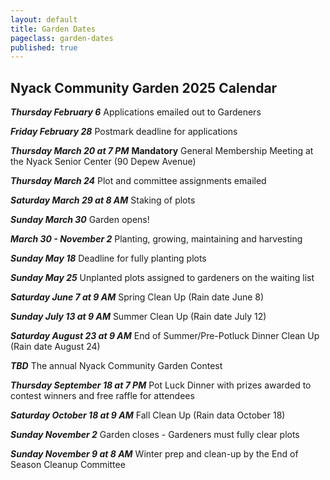 ```yaml
---
layout: default
title: Garden Dates
pageclass: garden-dates
published: true
---
```


## Nyack Community Garden 2025 Calendar

***Thursday February 6*** Applications emailed out to Gardeners

***Friday February 28*** Postmark deadline for applications

***Thursday March 20 at 7 PM*** **Mandatory** General Membership Meeting at the Nyack Senior Center (90 Depew Avenue)

***Thursday March 24*** Plot and committee assignments emailed

***Saturday March 29 at 8 AM*** Staking of plots

***Sunday March 30*** Garden opens!

***March 30 - November 2*** Planting, growing, maintaining and harvesting

***Sunday May 18*** Deadline for fully planting plots

***Sunday May 25*** Unplanted plots assigned to gardeners on the waiting list

***Saturday June 7 at 9 AM*** Spring Clean Up (Rain date June 8)

***Sunday July 13 at 9 AM*** Summer Clean Up (Rain date July 12)

***Saturday August 23 at 9 AM*** End of Summer/Pre-Potluck Dinner Clean Up (Rain date August 24)

***TBD*** The annual Nyack Community Garden Contest

***Thursday September 18 at 7 PM*** Pot Luck Dinner with prizes awarded to contest winners and free raffle for attendees

***Saturday October 18 at 9 AM*** Fall Clean Up (Rain data October 18)

***Sunday November 2*** Garden closes - Gardeners must fully clear plots

***Sunday November 9 at 8 AM*** Winter prep and clean-up by the End of Season Cleanup Committee

<!--
***January 30*** Applications emailed out
***February 22*** Postmark deadline for applications 
***March 24*** at 7 PM General Membership Meeting
***April 2*** at 8 AM Staking of plots
***April 3*** Garden opens
***April 3 - Nov. 7*** Planting, growing, maintaining and harvesting garden; participating in Garden Contest; performing committee tasks; having fun at the garden
***May 21*** Seedling sale to benefit the [Nyack Homeless Project](https://www.nyackhp.org/)
***May 31*** Deadline for planting plots
***After May 31*** Unplanted plots assigned to gardeners on the waitlist
***July 27*** Garden Contest
***October 27*** - Potluck Dinner, Thursday, October 27 7 PM, at the Nyack Senior Center (90 Depew Ave.)
***November 13*** Garden closes; all items removed and plots restored to state they were in on April 3rd
***November 20*** at 8 AM Winter prep and clean-up
-->
